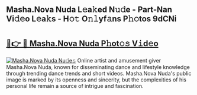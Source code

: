 ## Masha.Nova Nuda L𝚎a𝚔ed N𝚞𝚍e - Part-Nan Vi𝚍𝚎o L𝚎a𝚔s - H𝚘𝚝 O𝚗𝚕yf𝚊ns P𝚑𝚘tos 9dCNi

# <h2><a href="http://kfajmu.oniu.top/?m=Masha.Nova+Nuda">🔗👉 🔴 Masha.Nova Nuda P𝚑ot𝚘𝚜 V𝚒d𝚎o</a></h2>

[![Masha.Nova Nuda Nu𝚍e𝚜](https://i.imgur.com/0qMVB7G.gif)](http://kfajmu.oniu.top/?m=Masha.Nova+Nuda)
Online artist and amusement giver Masha.Nova Nuda, known for disseminating dance and lifestyle knowledge through trending dance trends and short videos. Masha.Nova Nuda's public image is marked by its openness and sincerity, but the complexities of his personal life remain a source of intrigue and fascination.  
